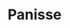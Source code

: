---
uuid: a5561a85-9804-4591-bd06-3ef1ac65fbd7
title: Panisse
draft: false
layout: recettes
type: plat
categories:
  - Friture
  - Accompagnement
regime:
  - vegetarien
  - vegan
  - sans-gluten
  - sans-lactose
region: Provencale
cuisson: Oui
temperature: Chaud
plate: 100
check: Oui
checkAlwaysOk: false
ingredients:
  sec: []
  lof:
    - title: huile de friture
      quantite: 10
      unit: litre
    - title: huile d'olive
      quantite: 800
      unit: ml
    - title: Farine de pois chiche
      quantite: 4
      unit: Kg
  epices:
    - title: Poivre
    - title: Sel
      quantite: 40
      unit: grammes
  autres:
    - title: Eau
      quantite: 13.5
      unit: litre
materiel:
  - Plateaux
  - Marmitte
  - Friteuse
preparation: >-
  



  Faire bouillir de l’eau dans une casserole avec très peu de sel et l’huile d’olive.




  * A l’ébullition, jeter en pluie la farine de pois chiches en fouettant sans arrêt jusqu’à épaississement. Dessécher la pâte avec une grosse spatule en bois sur feux doux pendant 5 à 10 minutes environ. Rectifier l'assaisonnement.

  * Aligner un bon nombre de plateaux recouvert de cellophane. Y verser la préparation et tasser et  lisser la surface avec la spatule de bois trempée dans l'eau. Laisser refroidir.

  *  Les couper en baguettes de 1 à 2 centimètres de largeur (comme de grosses frites). 

  * Faire frire les panisses dans l’huile bien chaude. Une fois dorées, les égoutter et les déposer sur du papier absorbant pour éliminer le surplus d’huile.


  **Obligatoirement au dernier moment :**


  * Saler, poivrer et servir bien chaud.
publishDate: 2024-05-18T16:52:00.000Z
---